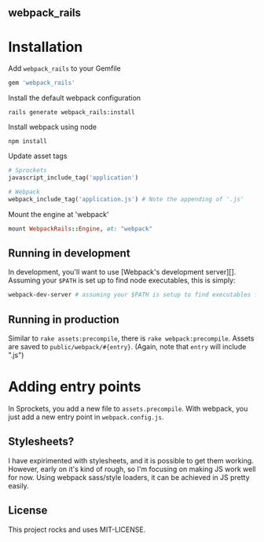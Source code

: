 webpack_rails
-------------

# Installation

Add `webpack_rails` to your Gemfile

```ruby
gem 'webpack_rails'
```

Install the default webpack configuration

```
rails generate webpack_rails:install
```

Install webpack using node

```
npm install
```

Update asset tags

```ruby
# Sprockets
javascript_include_tag('application')

# Webpack
webpack_include_tag('application.js') # Note the appending of '.js'
```

Mount the engine at 'webpack'

```ruby
mount WebpackRails::Engine, at: "webpack"
```

## Running in development

In development, you'll want to use [Webpack's development server][]. Assuming your `$PATH` is set up to find node executables, this is simply:

```bash
webpack-dev-server # assuming your $PATH is setup to find executables from node
```

## Running in production

Similar to `rake assets:precompile`, there is `rake webpack:precompile`. Assets are saved to `public/webpack/#{entry}`. (Again, note that `entry` will include ".js")

# Adding entry points

In Sprockets, you add a new file to `assets.precompile`. With webpack, you just add a new entry point in `webpack.config.js`.

## Stylesheets?

I have expirimented with stylesheets, and it is possible to get them working. However, early on it's kind of rough, so I'm focusing on making JS work well for now. Using webpack sass/style loaders, it can be achieved in JS pretty easily.

## License

This project rocks and uses MIT-LICENSE.

